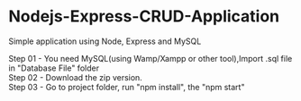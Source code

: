 # Nodejs-Express-CRUD-Application

Simple application using Node, Express and MySQL 

Step 01 - You need MySQL(using Wamp/Xampp or other tool),Import .sql file in "Database File" folder \
Step 02 - Download the zip version. \
Step 03 - Go to project folder, run "npm install", the "npm start"
